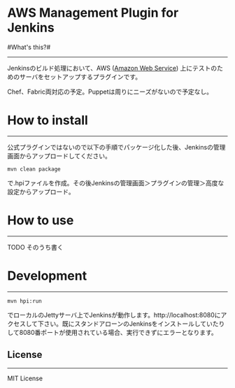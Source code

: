 # AWS Management Plugin for Jenkins

#What's this?#

----------
Jenkinsのビルド処理において、AWS ([Amazon Web Service](http://aws.amazon.com/)) 上にテストのためのサーバをセットアップするプラグインです。

Chef、Fabric両対応の予定。Puppetは周りにニーズがないので予定なし。



# How to install #

----------

公式プラグインではないので以下の手順でパッケージ化した後、Jenkinsの管理画面からアップロードしてください。

    mvn clean package
    
で.hpiファイルを作成。その後Jenkinsの管理画面＞プラグインの管理＞高度な設定からアップロード。


# How to use #

----------

TODO そのうち書く



# Development #

----------

    mvn hpi:run
でローカルのJettyサーバ上でJenkinsが動作します。http://localhost:8080にアクセスして下さい。既にスタンドアローンのJenkinsをインストールしていたりして8080番ポートが使用されている場合、実行できずにエラーとなります。

## License ##

----------

MIT License
